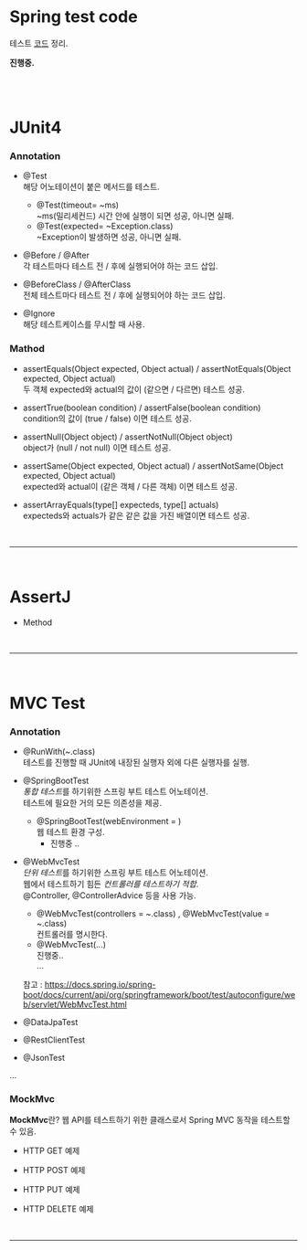Spring test code
===================================

테스트 [코드](src/test/java/com/jh/springtestcode/examples) 정리.

**진행중.**

<br>
<br>

# JUnit4
### Annotation
- @Test <br>
  해당 어노테이션이 붙은 메서드를 테스트.
  - @Test(timeout= ~ms) <br>
  	~ms(밀리세컨드) 시간 안에 실행이 되면 성공, 아니면 실패.
  - @Test(expected= ~Exception.class) <br>
  	~Exception이 발생하면 성공, 아니면 실패.

- @Before / @After <br>
  각 테스트마다 테스트 전 / 후에 실행되어야 하는 코드 삽입.

- @BeforeClass / @AfterClass <br>
  전체 테스트마다 테스트 전 / 후에 실행되어야 하는 코드 삽입.

- @Ignore <br>
  해당 테스트케이스를 무시할 때 사용.


### Mathod
- assertEquals(Object expected, Object actual) / assertNotEquals(Object expected, Object actual) <br>
  두 객체 expected와 actual의 값이 (같으면 / 다르면) 테스트 성공.

- assertTrue(boolean condition) / assertFalse(boolean condition) <br>
  condition의 값이 (true / false) 이면 테스트 성공.

- assertNull(Object object) / assertNotNull(Object object) <br>
  object가 (null / not null) 이면 테스트 성공.

- assertSame(Object expected, Object actual) / assertNotSame(Object expected, Object actual) <br>
  expected와 actual이 (같은 객체 / 다른 객체) 이면 테스트 성공.

- assertArrayEquals(type[] expecteds, type[] actuals) <br>
  expecteds와 actuals가 같은 같은 값을 가진 배열이면 테스트 성공.


<br>
<hr>
<br>

# AssertJ
- Method

<br>
<hr>
<br>

# MVC Test
### Annotation
- @RunWith(~.class) <br>
  테스트를 진행할 때 JUnit에 내장된 실행자 외에 다른 실행자를 실행.

- @SpringBootTest <br>
  *통합 테스트*를 하기위한 스프링 부트 테스트 어노테이션. <br>
  테스트에 필요한 거의 모든 의존성을 제공.
  
  - @SpringBootTest(webEnvironment = ) <br>
	웹 테스트 환경 구성. <br>
	- 진행중 ..


- @WebMvcTest <br>
  *단위 테스트*를 하기위한 스프링 부트 테스트 어노테이션. <br>
  웹에서 테스트하기 힘든 *컨트롤러를 테스트하기 적합*. <br>
  @Controller, @ControllerAdvice 등을 사용 가능. <br>

  - @WebMvcTest(controllers = ~.class) , @WebMvcTest(value = ~.class) <br>
	컨트롤러를 명시한다. <br>
  - @WebMvcTest(...) <br>
	진행중.. <br>
  ...

  참고 : <https://docs.spring.io/spring-boot/docs/current/api/org/springframework/boot/test/autoconfigure/web/servlet/WebMvcTest.html> 

- @DataJpaTest
  
- @RestClientTest
  
- @JsonTest

...

### MockMvc
**MockMvc**란? 웹 API를 테스트하기 위한 클래스로서 Spring MVC 동작을 테스트할 수 있음.

- HTTP GET 예제 <br>
  
- HTTP POST 예제 <br>
  
- HTTP PUT 예제 <br>
  
- HTTP DELETE 예제 <br>
  

<br>
<hr>
<br>